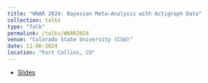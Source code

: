 ```yaml
---
title: "WNAR 2024: Bayesian Meta-Analysis with Actigraph Data"
collection: talks
type: "Talk"
permalink: /talks/WNAR2024
venue: "Colorado State University (CSU)"
date: 11-06-2024
location: "Fort Collins, CO"
---
```


* [Slides](../files/WNAR2024_Talk_metaPang2.pdf)

